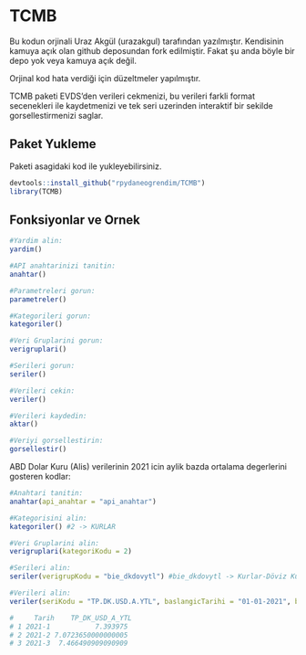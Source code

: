 
TCMB
====

Bu kodun orjinali Uraz Akgül (urazakgul) tarafından yazılmıştır. Kendisinin kamuya açık olan github deposundan fork edilmiştir. Fakat şu anda böyle bir depo yok veya kamuya açık değil. 

Orjinal kod hata verdiği için düzeltmeler yapılmıştır.


TCMB paketi EVDS’den verileri cekmenizi, bu verileri farkli format
secenekleri ile kaydetmenizi ve tek seri uzerinden interaktif bir
sekilde gorsellestirmenizi saglar.

Paket Yukleme
-------------

Paketi asagidaki kod ile yukleyebilirsiniz.

``` r
devtools::install_github("rpydaneogrendim/TCMB")
library(TCMB)
```

Fonksiyonlar ve Ornek
---------------------

``` r
#Yardim alin:
yardim()

#API anahtarinizi tanitin:
anahtar()

#Parametreleri gorun:
parametreler()

#Kategorileri gorun:
kategoriler()

#Veri Gruplarini gorun:
verigruplari()

#Serileri gorun:
seriler()

#Verileri cekin:
veriler()

#Verileri kaydedin:
aktar()

#Veriyi gorsellestirin:
gorsellestir()
```

ABD Dolar Kuru (Alis) verilerinin 2021 icin aylik bazda ortalama
degerlerini gosteren kodlar:

``` r
#Anahtari tanitin:
anahtar(api_anahtar = "api_anahtar")

#Kategorisini alin:
kategoriler() #2 -> KURLAR

#Veri Gruplarini alin:
verigruplari(kategoriKodu = 2)

#Serileri alin:
seriler(verigrupKodu = "bie_dkdovytl") #bie_dkdovytl -> Kurlar-Döviz Kurları

#Verileri alin:
veriler(seriKodu = "TP.DK.USD.A.YTL", baslangicTarihi = "01-01-2021", bitisTarihi = "15-03-2021", gozlemParametresi = "avg", formulParametresi = 0, sayisalFrekans = 5)

#     Tarih    TP_DK_USD_A_YTL
# 1 2021-1           7.393975
# 2 2021-2 7.0723650000000005
# 3 2021-3  7.466490909090909
```

